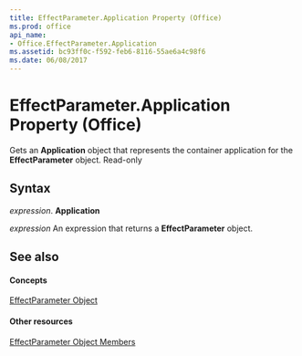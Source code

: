 ```yaml
---
title: EffectParameter.Application Property (Office)
ms.prod: office
api_name:
- Office.EffectParameter.Application
ms.assetid: bc93ff0c-f592-feb6-8116-55ae6a4c98f6
ms.date: 06/08/2017
---
```



# EffectParameter.Application Property (Office)

Gets an  **Application** object that represents the container application for the **EffectParameter** object. Read-only


## Syntax

 _expression_. **Application**

 _expression_ An expression that returns a **EffectParameter** object.


## See also


#### Concepts


[EffectParameter Object](effectparameter-object-office.md)
#### Other resources


[EffectParameter Object Members](effectparameter-members-office.md)

